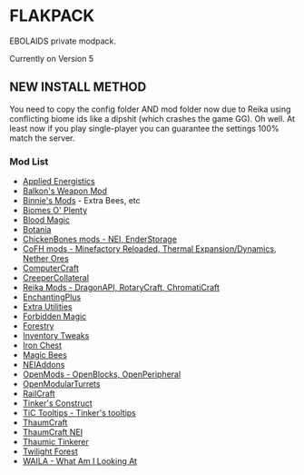 FLAKPACK
==========
EBOLAIDS private modpack.

Currently on Version 5

## NEW INSTALL METHOD

You need to copy the config folder AND mod folder now due to Reika using conflicting biome ids like a dipshit (which crashes the game GG). Oh well. At least now if you play single-player you can guarantee the settings 100% match the server.

### Mod List
- [Applied Energistics](http://ae-mod.info/)
- [Balkon's Weapon Mod](http://www.minecraftforum.net/forums/mapping-and-modding/minecraft-mods/1272627-balkons-weaponmod-v1-14)
- [Binnie's Mods](http://minecraft.curseforge.com/mc-mods/223525-binnies-mods) - Extra Bees, etc
- [Biomes O' Plenty](http://www.minecraftforum.net/forums/mapping-and-modding/minecraft-mods/1286162-biomes-o-plenty-over-75-new-biomes-plants-and-more)
- [Blood Magic](http://www.minecraftforum.net/forums/mapping-and-modding/minecraft-mods/1290532-1-7-10-2-1-6-4-blood-magic-v1-3-1-7-updated-mar-4)
- [Botania](http://botaniamod.net/index.php)
- [ChickenBones mods - NEI, EnderStorage](http://chickenbones.net/Pages/links.html)
- [CoFH mods - Minefactory Reloaded, Thermal Expansion/Dynamics, Nether Ores](http://teamcofh.com/)
- [ComputerCraft](http://www.computercraft.info/)
- [CreeperCollateral](http://www.minecraftforum.net/forums/mapping-and-modding/minecraft-mods/2196459-1-7-10-inpure-projects-denoflions-mods)
- [Reika Mods - DragonAPI, RotaryCraft, ChromatiCraft](http://www.minecraftforum.net/forums/mapping-and-modding/minecraft-mods/1291655-reikas-mods-tech-worldgen-civilization-and-more)
- [EnchantingPlus](http://www.minecraftforum.net/forums/mapping-and-modding/minecraft-mods/1286469-enchanting-plus)
- [Extra Utilities](http://www.minecraftforum.net/forums/mapping-and-modding/minecraft-mods/wip-mods/1443963-extra-utilities-v1-1-0k)
- [Forbidden Magic](http://www.minecraftforum.net/forums/mapping-and-modding/minecraft-mods/wip-mods/1445828-tc4-addon-forbidden-magic-v0-562-prerelease)
- [Forestry](http://forestry.sengir.net/wiki.new/doku.php)
- [Inventory Tweaks](https://inventory-tweaks.readthedocs.org/en/latest/)
- [Iron Chest](http://www.minecraftforum.net/forums/mapping-and-modding/minecraft-mods/1280827-1-5-and-up-forge-universal-ironchests-5-0)
- [Magic Bees](http://www.minecraftforum.net/forums/mapping-and-modding/minecraft-mods/1287405-magic-bees-magic-themed-bees-for-forestry-the)
- [NEIAddons](http://bdew.net/neiaddons/)
- [OpenMods - OpenBlocks, OpenPeripheral](http://openmods.info/)
- [OpenModularTurrets](http://www.curse.com/mc-mods/minecraft/224663-openmodularturrets)
- [RailCraft](http://www.railcraft.info/)
- [Tinker's Construct](http://www.minecraftforum.net/forums/mapping-and-modding/minecraft-mods/2218638-tinkers-construct)
- [TiC Tooltips - Tinker's tooltips](http://www.minecraftforum.net/forums/mapping-and-modding/minecraft-mods/1294501-tic-tooltips-in-game-tinkers-construct-tool)
- [ThaumCraft](http://www.minecraftforum.net/forums/mapping-and-modding/minecraft-mods/1292130-thaumcraft-4-2-3-5-updated-2015-2-17)
- [ThaumCraft NEI](http://www.curse.com/mc-mods/minecraft/225095-thaumcraft-nei-plugin#t1:description)
- [Thaumic Tinkerer](http://www.minecraftforum.net/forums/mapping-and-modding/minecraft-mods/1289299-thaumic-tinkerer-thaumcraft-addon-evolve-knowledge)
- [Twilight Forest](http://www.minecraftforum.net/forums/mapping-and-modding/minecraft-mods/1276258-the-twilight-forest-v2-3-5-wrecking-block)
- [WAILA - What Am I Looking At](http://www.minecraftforum.net/forums/mapping-and-modding/minecraft-mods/1289765-waila-1-5-7-for-1-7-10-1-6-0-for-1-8-1)
